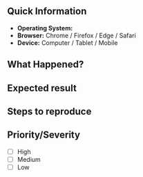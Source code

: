 ## Quick Information
<!-- This is to help replicate the issue as closeley as possible !-->
- **Operating System:** 
- **Browser:** Chrome / Firefox / Edge / Safari <!-- Delete as appropriate !-->
- **Device:** Computer / Tablet / Mobile <!-- Delete as appropriate !-->
>

## What Happened?
<!-- A brief description of what happened when you tried to perform an action !-->
>

## Expected result
<!-- What should have happened when you performed the actions !-->
>

## Steps to reproduce
<!-- List the steps required to produce the error. These should be as few as possible !-->
>

## Priority/Severity
<!-- Delete as appropriate. The priority and severity assigned may be different to this !-->
- [ ] High
- [ ] Medium
- [ ] Low
